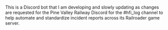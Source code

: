 This is a Discord bot that I am developing and slowly updating as changes are requested for the Pine Valley Railway Discord for the #hfi_log channel to help automate and standardize incident reports across its Railroader game server.
